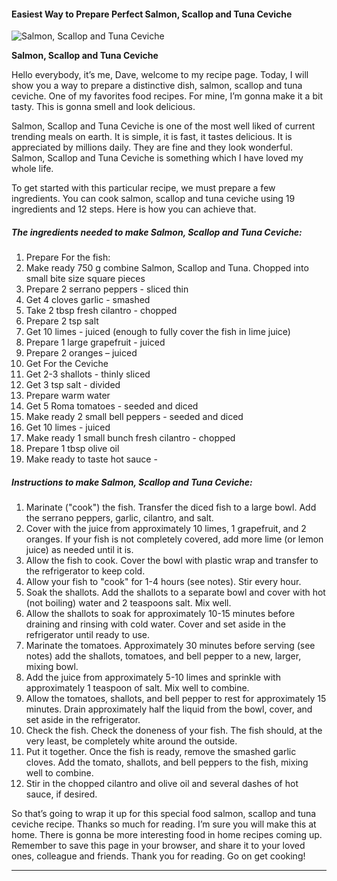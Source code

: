             

#### Easiest Way to Prepare Perfect Salmon, Scallop and Tuna Ceviche

![Salmon, Scallop and Tuna Ceviche](https://img-global.cpcdn.com/recipes/bb88e15464be953c/751x532cq70/salmon-scallop-and-tuna-ceviche-recipe-main-photo.jpg)

**Salmon, Scallop and Tuna Ceviche**

Hello everybody, it’s me, Dave, welcome to my recipe page. Today, I will show you a way to prepare a distinctive dish, salmon, scallop and tuna ceviche. One of my favorites food recipes. For mine, I’m gonna make it a bit tasty. This is gonna smell and look delicious.

Salmon, Scallop and Tuna Ceviche is one of the most well liked of current trending meals on earth. It is simple, it is fast, it tastes delicious. It is appreciated by millions daily. They are fine and they look wonderful. Salmon, Scallop and Tuna Ceviche is something which I have loved my whole life.

To get started with this particular recipe, we must prepare a few ingredients. You can cook salmon, scallop and tuna ceviche using 19 ingredients and 12 steps. Here is how you can achieve that.

##### The ingredients needed to make Salmon, Scallop and Tuna Ceviche:

1.  Prepare For the fish:
2.  Make ready 750 g combine Salmon, Scallop and Tuna. Chopped into small bite size square pieces
3.  Prepare 2 serrano peppers - sliced thin
4.  Get 4 cloves garlic - smashed
5.  Take 2 tbsp fresh cilantro - chopped
6.  Prepare 2 tsp salt
7.  Get 10 limes - juiced (enough to fully cover the fish in lime juice)
8.  Prepare 1 large grapefruit - juiced
9.  Prepare 2 oranges – juiced
10.  Get For the Ceviche
11.  Get 2-3 shallots - thinly sliced
12.  Get 3 tsp salt - divided
13.  Prepare warm water
14.  Get 5 Roma tomatoes - seeded and diced
15.  Make ready 2 small bell peppers - seeded and diced
16.  Get 10 limes - juiced
17.  Make ready 1 small bunch fresh cilantro - chopped
18.  Prepare 1 tbsp olive oil
19.  Make ready to taste hot sauce -

##### Instructions to make Salmon, Scallop and Tuna Ceviche:

1.  Marinate ("cook") the fish. Transfer the diced fish to a large bowl. Add the serrano peppers, garlic, cilantro, and salt.
2.  Cover with the juice from approximately 10 limes, 1 grapefruit, and 2 oranges. If your fish is not completely covered, add more lime (or lemon juice) as needed until it is.
3.  Allow the fish to cook. Cover the bowl with plastic wrap and transfer to the refrigerator to keep cold.
4.  Allow your fish to "cook" for 1-4 hours (see notes). Stir every hour.
5.  Soak the shallots. Add the shallots to a separate bowl and cover with hot (not boiling) water and 2 teaspoons salt. Mix well.
6.  Allow the shallots to soak for approximately 10-15 minutes before draining and rinsing with cold water. Cover and set aside in the refrigerator until ready to use.
7.  Marinate the tomatoes. Approximately 30 minutes before serving (see notes) add the shallots, tomatoes, and bell pepper to a new, larger, mixing bowl.
8.  Add the juice from approximately 5-10 limes and sprinkle with approximately 1 teaspoon of salt. Mix well to combine.
9.  Allow the tomatoes, shallots, and bell pepper to rest for approximately 15 minutes. Drain approximately half the liquid from the bowl, cover, and set aside in the refrigerator.
10.  Check the fish. Check the doneness of your fish. The fish should, at the very least, be completely white around the outside.
11.  Put it together. Once the fish is ready, remove the smashed garlic cloves. Add the tomato, shallots, and bell peppers to the fish, mixing well to combine.
12.  Stir in the chopped cilantro and olive oil and several dashes of hot sauce, if desired.

So that’s going to wrap it up for this special food salmon, scallop and tuna ceviche recipe. Thanks so much for reading. I’m sure you will make this at home. There is gonna be more interesting food in home recipes coming up. Remember to save this page in your browser, and share it to your loved ones, colleague and friends. Thank you for reading. Go on get cooking!

* * *